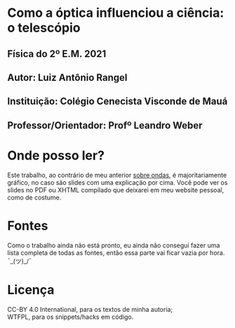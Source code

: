 # Como a óptica influenciou a ciência: o telescópio
## Física do 2º E.M. 2021  
## Autor: Luiz Antônio Rangel
## Instituição: Colégio Cenecista Visconde de Mauá
## Professor/Orientador: Profº Leandro Weber

# Onde posso ler?
Este trabalho, ao contrário de meu anterior [sobre ondas](), é majoritariamente
gráfico, no caso são slides com uma explicação por cima. Você pode ver os slides
no PDF ou XHTML compilado que deixarei em meu website pessoal, como de costume.  

# Fontes
Como o trabalho ainda não está pronto, eu ainda não consegui fazer uma lista
completa de todas as fontes, então essa parte vai ficar vazia por hora. ¯\_(ツ)_/¯  

# Licença
CC-BY 4.0 International, para os textos de minha autoria;  
WTFPL, para os snippets/hacks em código.  

